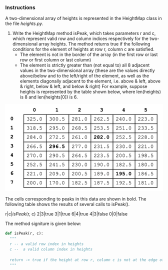### Instructions
A two-dimensional array of heights is represented in the HeightMap class in the file *heights.py*.

1. Write the HeightMap method isPeak, which takes parameters r and c, which represent valid row and column indices respectively for the two-dimensional array heights. The method returns true if the following conditions for the element of heights at row r, column c are satisfied.
    * The element is not in the border of the array (in the first row or last row or first column or last column)
    * The element is strictly greater than (not equal to) all 8 adjacent values in the two-dimensional array (these are the values directly above/below and to the left/right of the element, as well as the elements diagonally adjacent to the element, i.e. above & left, above & right, below & left, and below & right)
For example, suppose heights is represented by the table shown below, where len(heights) is 8 and len(heights[0]) is 6.


![HeightMap image](HeightsA_1.png)

The cells corresponding to peaks in this data are shown in bold. The following table shows the results of several calls to isPeak().


r|c|*isPeak*(r, c)
2|3|true
3|1|true
6|4|true
4|3|false
0|0|false

The method signiture is given below:

```python
def isPeak(r, c):
  """
  r -- a valid row index in heights
  c --  a valid column index in heights

  return -> true if the height at row r, column c is not at the edge of the two-dimensional array heights, and is greater in value than all 8 surrounding values; false otherwise.
  """
```